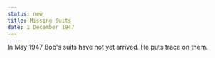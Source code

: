 ```yaml
---
status: new
title: Missing Suits
date: 1 December 1947 
---
```

In May 1947 Bob's suits have not yet arrived. He puts trace on them. 
